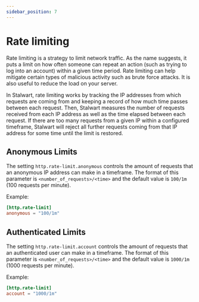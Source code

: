 ```yaml
---
sidebar_position: 7
---
```


# Rate limiting

Rate limiting is a strategy to limit network traffic. As the name suggests, it puts a limit on how often someone can repeat an action (such as trying to log into an account) within a given time period.
Rate limiting can help mitigate certain types of malicious activity such as brute force attacks. It is also  useful to reduce the load on your server.

In Stalwart, rate limiting works by tracking the IP addresses from which requests are coming from and keeping a record of how much time passes between each request. Then, Stalwart measures the number of requests received from each IP address as well as the time elapsed between each request. If there are too many requests from a given IP within a configured timeframe, Stalwart will reject all further requests coming from that IP address for some time until the limit is restored.

## Anonymous Limits

The setting ``http.rate-limit.anonymous`` controls the amount of requests that an anonymous IP address can make in a timeframe. The format of this parameter is ``<number_of_requests>/<time>`` and the default value is ``100/1m`` (100 requests per minute).

Example:

```toml
[http.rate-limit]
anonymous = "100/1m"
```

## Authenticated Limits

The setting ``http.rate-limit.account`` controls the amount of requests that an authenticated user can make in a timeframe. The format of this parameter is ``<number_of_requests>/<time>`` and the default value is ``1000/1m`` (1000 requests per minute).

Example:

```toml
[http.rate-limit]
account = "1000/1m"
```

